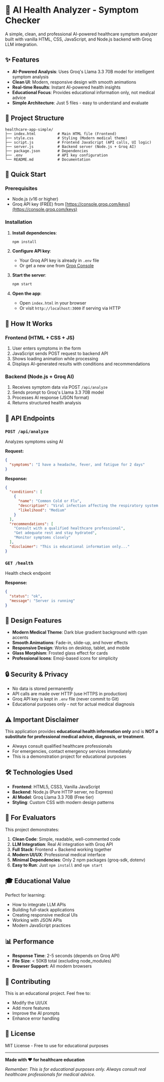 # 🏥 AI Health Analyzer - Symptom Checker

A simple, clean, and professional AI-powered healthcare symptom analyzer built with vanilla HTML, CSS, JavaScript, and Node.js backend with Groq LLM integration.

## ✨ Features

- **AI-Powered Analysis**: Uses Groq's Llama 3.3 70B model for intelligent symptom analysis
- **Clean UI**: Modern, responsive design with smooth animations
- **Real-time Results**: Instant AI-powered health insights
- **Educational Focus**: Provides educational information only, not medical advice
- **Simple Architecture**: Just 5 files - easy to understand and evaluate

## 📁 Project Structure

```
healthcare-app-simple/
├── index.html          # Main HTML file (Frontend)
├── style.css           # Styling (Modern medical theme)
├── script.js           # Frontend JavaScript (API calls, UI logic)
├── server.js           # Backend server (Node.js + Groq AI)
├── package.json        # Dependencies
├── .env                # API key configuration
└── README.md           # Documentation
```

## 🚀 Quick Start

### Prerequisites
- Node.js (v16 or higher)
- Groq API key (FREE) from [https://console.groq.com/keys](https://console.groq.com/keys)

### Installation

1. **Install dependencies**:
   ```bash
   npm install
   ```

2. **Configure API key**:
   - Your Groq API key is already in `.env` file
   - Or get a new one from [Groq Console](https://console.groq.com/keys)

3. **Start the server**:
   ```bash
   npm start
   ```

4. **Open the app**:
   - Open `index.html` in your browser
   - Or visit `http://localhost:3000` if serving via HTTP

## 🎯 How It Works

### Frontend (HTML + CSS + JS)
1. User enters symptoms in the form
2. JavaScript sends POST request to backend API
3. Shows loading animation while processing
4. Displays AI-generated results with conditions and recommendations

### Backend (Node.js + Groq AI)
1. Receives symptom data via POST `/api/analyze`
2. Sends prompt to Groq's Llama 3.3 70B model
3. Processes AI response (JSON format)
4. Returns structured health analysis

## 🔧 API Endpoints

### `POST /api/analyze`
Analyzes symptoms using AI

**Request:**
```json
{
  "symptoms": "I have a headache, fever, and fatigue for 2 days"
}
```

**Response:**
```json
{
  "conditions": [
    {
      "name": "Common Cold or Flu",
      "description": "Viral infection affecting the respiratory system...",
      "likelihood": "Medium"
    }
  ],
  "recommendations": [
    "Consult with a qualified healthcare professional",
    "Get adequate rest and stay hydrated",
    "Monitor symptoms closely"
  ],
  "disclaimer": "This is educational information only..."
}
```

### `GET /health`
Health check endpoint

**Response:**
```json
{
  "status": "ok",
  "message": "Server is running"
}
```

## 🎨 Design Features

- **Modern Medical Theme**: Dark blue gradient background with cyan accents
- **Smooth Animations**: Fade-in, slide-up, and hover effects
- **Responsive Design**: Works on desktop, tablet, and mobile
- **Glass Morphism**: Frosted glass effect for cards
- **Professional Icons**: Emoji-based icons for simplicity

## 🔒 Security & Privacy

- No data is stored permanently
- API calls are made over HTTP (use HTTPS in production)
- Groq API key is kept in `.env` file (never commit to Git)
- Educational purposes only - not for actual medical diagnosis

## ⚠️ Important Disclaimer

This application provides **educational health information only** and is **NOT a substitute for professional medical advice, diagnosis, or treatment**. 

- Always consult qualified healthcare professionals
- For emergencies, contact emergency services immediately
- This is a demonstration project for educational purposes

## 🛠️ Technologies Used

- **Frontend**: HTML5, CSS3, Vanilla JavaScript
- **Backend**: Node.js (Pure HTTP server, no Express)
- **AI Model**: Groq Llama 3.3 70B (Free tier)
- **Styling**: Custom CSS with modern design patterns

## 📝 For Evaluators

This project demonstrates:

1. **Clean Code**: Simple, readable, well-commented code
2. **LLM Integration**: Real AI integration with Groq API
3. **Full Stack**: Frontend + Backend working together
4. **Modern UI/UX**: Professional medical interface
5. **Minimal Dependencies**: Only 2 npm packages (groq-sdk, dotenv)
6. **Easy to Run**: Just `npm install` and `npm start`

## 🎓 Educational Value

Perfect for learning:
- How to integrate LLM APIs
- Building full-stack applications
- Creating responsive medical UIs
- Working with JSON APIs
- Modern JavaScript practices

## 📊 Performance

- **Response Time**: 2-5 seconds (depends on Groq API)
- **File Size**: < 50KB total (excluding node_modules)
- **Browser Support**: All modern browsers

## 🤝 Contributing

This is an educational project. Feel free to:
- Modify the UI/UX
- Add more features
- Improve the AI prompts
- Enhance error handling

## 📄 License

MIT License - Free to use for educational purposes

---

**Made with ❤️ for healthcare education**

*Remember: This is for educational purposes only. Always consult real healthcare professionals for medical advice.*
